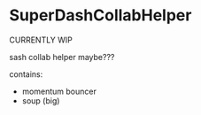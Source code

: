 # SuperDashCollabHelper
CURRENTLY WIP

sash collab helper maybe???

contains: 
- momentum bouncer
- soup (big)